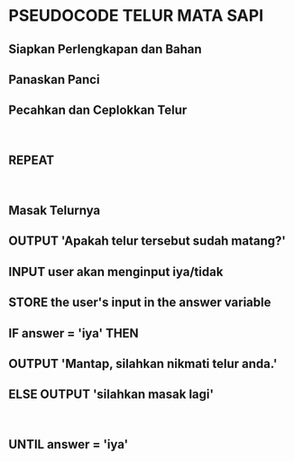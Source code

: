 # PSEUDOCODE TELUR MATA SAPI
## Siapkan Perlengkapan dan Bahan
## Panaskan Panci
## Pecahkan dan Ceplokkan Telur
<br>

## REPEAT
<br>

## Masak Telurnya
## OUTPUT 'Apakah telur tersebut sudah matang?'
## INPUT user akan menginput iya/tidak
## STORE the user's input in the answer variable
## IF answer = 'iya' THEN
## OUTPUT 'Mantap, silahkan nikmati telur anda.'
## ELSE OUTPUT 'silahkan masak lagi'
<br>

## UNTIL answer = 'iya'